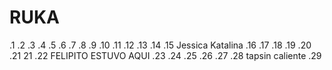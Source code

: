 # RUKA
.1
.2
.3
.4
.5
.6
.7
.8
.9
.10
.11
.12
.13
.14
.15 Jessica Katalina 
.16
.17
.18
.19
.20
.21 21
.22 FELIPITO ESTUVO AQUI
.23
.24
.25
.26
.27
.28 tapsin caliente
.29
